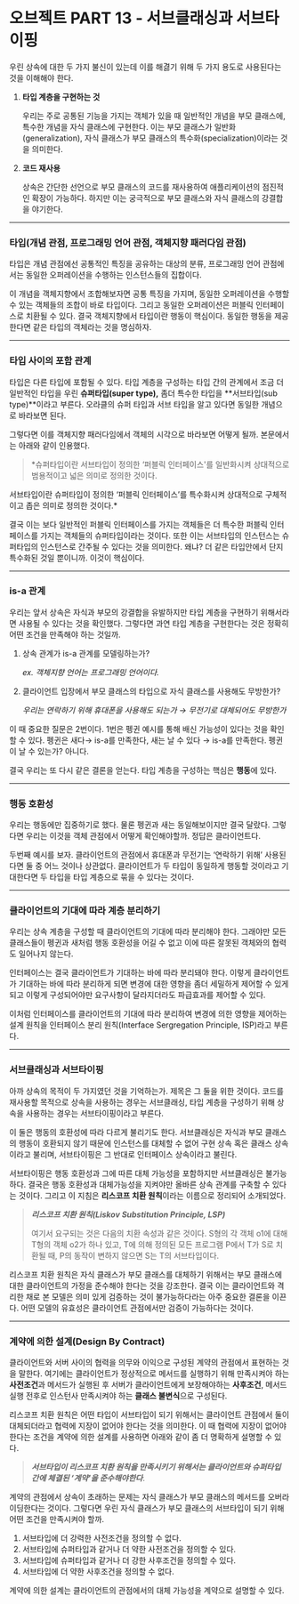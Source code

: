 # 오브젝트 PART 13 - 서브클래싱과 서브타이핑

우린 상속에 대한 두 가지 불신이 있는데 이를 해겷기 위해 두 가지 용도로 사용된다는 것을 이해해야 한다.

1. **타입 계층을 구현하는 것**
    
    우리는 주로 공통된 기능을 가지는 객체가 있을 때 일반적인 개념을 부모 클래스에, 특수한 개념을 자식 클래스에 구현한다. 이는 부모 클래스가 일반화(generalization), 자식 클래스가 부모 클래스의 특수화(specialization)이라는 것을 의미한다.
    
2. **코드 재사용**
    
    상속은 간단한 선언으로 부모 클래스의 코드를 재사용하여 애플리케이션의 점진적인 확장이 가능하다. 하지만 이는 궁극적으로 부모 클래스와 자식 클래스의 강결합을 야기한다. 
    

---

### 타입(개념 관점, 프로그래밍 언어 관점, 객체지향 패러다임 관점)

타입은 개념 관점에선 공통적인 특징을 공유하는 대상의 분류, 프로그래밍 언어 관점에서는 동일한 오퍼레이션을 수행하는 인스턴스들의 집합이다.

이 개념을 객체지향에서 조합해보자면 공통 특징을 가지며, 동일한 오퍼레이션을 수행할 수 있는 객체들의 조합이 바로 타입이다. 그리고 동일한 오퍼레이션은 퍼블릭 인터페이스로 치환될 수 있다. 결국 객체지향에서 타입이란 행동이 핵심이다. 동일한 행동을 제공한다면 같은 타입의 객체라는 것을 명심하자.

------

### 타입 사이의 포함 관계

타입은 다른 타입에 포함될 수 있다. 타입 계층을 구성하는 타입 간의 관계에서 조금 더 일반적인 타입을 우린 **슈퍼타입(super type),** 좀더 특수한 타입을 **서브타입(sub type)**이라고 부른다. 오라클의 슈퍼 타입과 서브 타입을 알고 있다면 동일한 개념으로 바라보면 된다.

그렇다면 이를 객체지향 패러다임에서 객체의 시각으로 바라보면 어떻게 될까. 본문에서는 아래와 같이 인용했다.

> *슈퍼타입이란 서브타입이 정의한 ‘퍼블릭 인터페이스'를 일반화시켜 상대적으로 범용적이고 넓은 의미로 정의한 것이다.

서브타입이란 슈퍼타입이 정의한 ‘퍼블릭 인터페이스’를 특수화시켜 상대적으로 구체적이고 좁은 의미로 정의한 것이다.*
> 

결국 이는 보다 일반적인 퍼블릭 인터페이스를 가지는 객체들은 더 특수한 퍼블릭 인터페이스를 가지는 객체들의 슈퍼타입이라는 것이다. 또한 이는 서브타입의 인스턴스는 슈퍼타입의 인스턴스로 간주될 수 있다는 것을 의미한다. 왜냐? 더 같은 타입안에서 단지 특수화된 것일 뿐이니까. 이것이 핵심이다.

---

### is-a 관계

우리는 앞서 상속은 자식과 부모의 강결합을 유발하지만 타입 계층을 구현하기 위해서라면 사용될 수 있다는 것을 확인했다. 그렇다면 과연 타입 계층을 구현한다는 것은 정확히 어떤 조건을 만족해야 하는 것일까.

1. 상속 관계가 is-a 관계를 모델링하는가?
    
    *ex. 객체지향 언어는 프로그래밍 언어이다.*
    
2. 클라이언트 입장에서 부모 클래스의 타입으로 자식 클래스를 사용해도 무방한가?
    
    *우리는 연락하기 위해 휴대폰을 사용해도 되는가 → 무전기로 대체되어도 무방한가*
    

이 때 중요한 질문은 2번이다. 1번은 펭귄 예시를 통해 배신 가능성이 있다는 것을 확인할 수 있다. 펭귄은 새다→ is-a를 만족한다, 새는 날 수 있다 → is-a를 만족한다. 펭귄이 날 수 있는가? 아니다.

결국 우리는 또 다시 같은 결론을 얻는다. 타입 계층을 구성하는 핵심은 **행동**에 있다.

---

### 행동 호환성

우리는 행동에만 집중하기로 했다. 물론 펭귄과 새는 동일해보이지만 결국 달랐다. 그렇다면 우리는 이것을 객체 관점에서 어떻게 확인해야할까. 정답은 클라이언트다. 

두번째 예시를 보자. 클라이언트의 관점에서 휴대폰과 무전기는 ‘연락하기 위해’ 사용된다면 둘 중 어느 것이나 상관없다. 클라이언트가 두 타입이 동일하게 행동할 것이라고 기대한다면 두 타입을 타입 계층으로 묶을 수 있다는 것이다.

---

### 클라이언트의 기대에 따라 계층 분리하기

우리는 상속 계층을 구성할 때 클라이언트의 기대에 따라 분리해야 한다. 그래야만 모든 클래스들이 펭귄과 새처럼 행동 호환성을 어길 수 없고 이에 따른 잘못된 객체와의 협력도 일어나지 않는다.

인터페이스는 결국 클라이언트가 기대하는 바에 따라 분리돼야 한다. 이렇게 클라이언트가 기대하는 바에 따라 분리하게 되면 변경에 대한 영향을 좀더 세밀하게 제어할 수 있게 되고 이렇게 구성되어야만 요구사항이 달라지더라도 파급효과를 제어할 수 있다.

이처럼 인터페이스를 클라이언트의 기대에 따라 분리하여 변경에 의한 영향을 제어하는 설계 원칙을 인터페이스 분리 원칙(Interface Sergregation Principle, ISP)라고 부른다.

---

### 서브클래싱과 서브타이핑

아까 상속의 목적이 두 가지였던 것을 기억하는가. 제목은 그 둘을 위한 것이다. 코드를 재사용할 목적으로 상속을 사용하는 경우는 서브클래싱, 타입 계층을 구성하기 위해 상속을 사용하는 경우는 서브타이핑이라고 부른다.

이 둘은 행동의 호환성에 따라 다르게 불리기도 한다. 서브클래싱은 자식과 부모 클래스의 행동이 호환되지 않기 때문에 인스턴스를 대체할 수 없어 구현 상속 혹은 클래스 상속이라고 불리며, 서브타이핑은 그 반대로 인터페이스 상속이라고 불린다.

서브타이핑은 행동 호환성과 그에 따른 대체 가능성을 포함하지만 서브클래싱은 불가능하다. 결국은 행동 호환성과 대체가능성을 지켜야만  올바른 상속 관계를 구축할 수 있다는 것이다. 그리고 이 지침은 **리스코프 치환 원칙**이라는 이름으로 정리되어 소개되었다.

> ***리스코프 치환 원칙(Liskov Substitution Principle, LSP)***
> 
> 
> 여기서 요구되는 것은 다음의 치환 속성과 같은 것이다. S형의 각 객체 o1에 대해 T형의 객체 o2가 하나 있고, T에 의해 정의된 모든 프로그램 P에서 T가 S로 치환될 때, P의 동작이 변하지 않으면 S는 T의 서브타입이다. 
> 

리스코프 치환 원칙은 자식 클래스가 부모 클래스를 대체하기 위해서는 부모 클래스에 대한 클라이언트의 가정을 준수해야 한다는 것을 강조한다. 결국 이는 클라이언트와 격리한 채로 본 모델은 의미 있게 검증하는 것이 불가능하다라는 아주 중요한 결론을 이끈다. 어떤 모델의 유효성은 클라이언트 관점에서만 검증이 가능하다는 것이다.

---

### 계약에 의한 설계(Design By Contract)

클라이언트와 서버 사이의 협력을 의무와 이익으로 구성된 계약의 관점에서 표현하는 것을 말한다. 여기에는 클라이언트가 정상적으로 메서드를 실행하기 위해 만족시켜야 하는 **사전조건**과 메서드가 실행된 후 서버가 클라이언트에게 보장해야하는 **사후조건**, 메서드 실행 전후로 인스턴사 만족시켜야 하는 **클래스 불변식**으로 구성된다.

리스코프 치환 원칙은 어떤 타입이 서브타입이 되기 위해서는 클라이언트 관점에서 둘이 대체되더라고 협력에 지장이 없어야 한다는 것을 의미한다. 이 때 협력에 지장이 없어야 한다는 조건을 계약에 의한 설계를 사용하면 아래와 같이 좀 더 명확하게 설명할 수 있다.

> ***서브타입이 리스코프 치환 원칙을 만족시키기 위해서는 클라이언트와 슈퍼타입 간에 체결된 ‘계약'을 준수해야한다***.
> 

계약의 관점에서 상속이 초래하는 문제는 자식 클래스가 부모 클래스의 메서드를 오버라이딩한다는 것이다. 그렇다면 우린 자식 클래스가 부모 클래스의 서브타입이 되기 위해 어떤 조건을 만족시켜야 할까.

1. 서브타입에 더 강력한 사전조건을 정의할 수 없다.
2. 서브타입에 슈퍼타입과 같거나 더 약한 사전조건을 정의할 수 있다.
3. 서브타입에 슈퍼타입과 같거나 더 강한 사후조건을 정의할 수 있다.
4. 서브타입에 더 약한 사후조건을 정의할 수 없다.

계약에 의한 설계는 클라이언트의 관점에서의 대체 가능성을 계약으로 설명할 수 있다.
